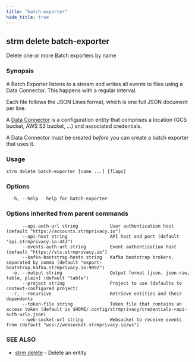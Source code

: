 ```yaml
---
title: "batch-exporter"
hide_title: true
---
```

## strm delete batch-exporter

Delete one or more Batch exporters by name

### Synopsis


A Batch Exporter listens to a stream and writes all events to files using a Data Connector. This happens with a regular interval.

Each file follows the JSON Lines format, which is one full JSON document per line.

A [Data Connector](/04-reference/01-cli-reference/strm/create/data-connector/index.md) is a configuration
entity that comprises a location (GCS bucket, AWS S3 bucket, ...) and associated credentials.

A Data Connector must be created *before* you can create a batch exporter that uses it.

### Usage


```
strm delete batch-exporter [name ...] [flags]
```

### Options

```
  -h, --help   help for batch-exporter
```

### Options inherited from parent commands

```
      --api-auth-url string            User authentication host (default "https://accounts.strmprivacy.io")
      --api-host string                API host and port (default "api.strmprivacy.io:443")
      --events-auth-url string         Event authentication host (default "https://sts.strmprivacy.io")
      --kafka-bootstrap-hosts string   Kafka bootstrap brokers, separated by comma (default "export-bootstrap.kafka.strmprivacy.io:9092")
  -o, --output string                  Output format [json, json-raw, table, plain] (default "table")
      --project string                 Project to use (defaults to context-configured project)
  -r, --recursive                      Retrieve entities and their dependents
      --token-file string              Token file that contains an access token (default is $HOME/.config/strmprivacy/credentials-<api-auth-url>.json)
      --web-socket-url string          Websocket to receive events from (default "wss://websocket.strmprivacy.io/ws")
```

### SEE ALSO

* [strm delete](/04-reference/01-cli-reference/strm/delete/index.md)	 - Delete an entity

